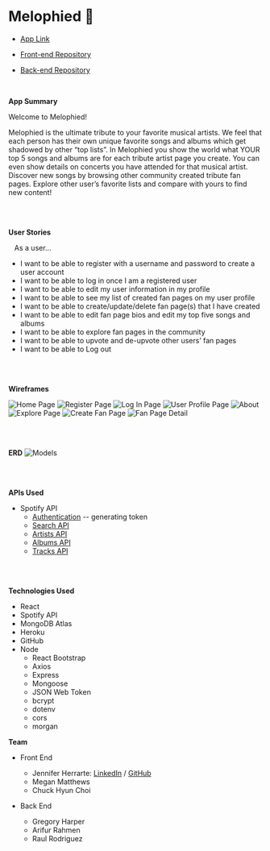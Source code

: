 # Melophied 🎵

- [App Link](https://melophied.herokuapp.com/)

- [Front-end Repository](https://github.com/chuckchoiboi/melophied)

- [Back-end Repository](https://github.com/ifrah1/melophied-server)

<br>

**App Summary**

Welcome to Melophied!

Melophied is the ultimate tribute to your favorite musical artists. We feel that each person has their own unique favorite songs and albums which get shadowed by other “top lists”. In Melophied you show the world what YOUR top 5 songs and albums are for each tribute artist page you create. You can even show details on concerts you have attended for that musical artist.
Discover new songs by browsing other community created tribute fan pages. Explore other user’s favorite lists and compare with yours to find new content!

<br/>
<br/>

**User Stories**

&nbsp;&nbsp;&nbsp;As a user…

- I want to be able to register with a username and password to create a user account
- I want to be able to log in once I am a registered user
- I want to be able to edit my user information in my profile
- I want to be able to see my list of created fan pages on my user profile
- I want to be able to create/update/delete fan page(s) that I have created
- I want to be able to edit fan page bios and edit my top five songs and albums
- I want to be able to explore fan pages in the community
- I want to be able to upvote and de-upvote other users’ fan pages
- I want to be able to Log out

<br/>
<br/>

**Wireframes**

![Home Page](https://media.git.generalassemb.ly/user/19097/files/11a0e680-8411-11eb-8f48-144f7615a49b)
![Register Page](https://media.git.generalassemb.ly/user/19097/files/12397d00-8411-11eb-8237-61ccc4ebedb9)
![Log In Page](https://media.git.generalassemb.ly/user/19097/files/12397d00-8411-11eb-80ca-e06424d79f4c)
![User Profile Page](https://media.git.generalassemb.ly/user/19097/files/9f490880-84db-11eb-9fd4-ade853cadd25)
![About](https://media.git.generalassemb.ly/user/19097/files/11085000-8411-11eb-80c0-a3e15496c5d5)
![Explore Page](https://media.git.generalassemb.ly/user/19097/files/11a0e680-8411-11eb-9dad-6c03cb7f632c)
![Create Fan Page](https://media.git.generalassemb.ly/user/19097/files/935d2f00-8e69-11eb-8ee1-de52cf6eb0db)
![Fan Page Detail](https://media.git.generalassemb.ly/user/19097/files/a1ab4b00-8e69-11eb-903c-95d813bd943f)

<br/>
<br/>

**ERD**
![Models](https://media.git.generalassemb.ly/user/19097/files/b28fa180-8411-11eb-8009-fde4decd67f7)

<br/>
<br/>

**APIs Used**

- Spotify API
  - [Authentication](https://developer.spotify.com/documentation/general/guides/authorization-guide/) -- generating token
  - [Search API](https://developer.spotify.com/documentation/web-api/reference/#category-search)
  - [Artists API](https://developer.spotify.com/documentation/web-api/reference/#category-artists)
  - [Albums API](https://developer.spotify.com/documentation/web-api/reference/#category-albums)
  - [Tracks API](https://developer.spotify.com/documentation/web-api/reference/#category-tracks)

<br/>
<br/>

**Technologies Used**

- React
- Spotify API
- MongoDB Atlas
- Heroku
- GitHub
- Node
  - React Bootstrap
  - Axios
  - Express
  - Mongoose
  - JSON Web Token
  - bcrypt
  - dotenv
  - cors
  - morgan

**Team**

- Front End

  - Jennifer Herrarte: [LinkedIn](https://www.linkedin.com/in/jenniferherrarte/) / [GitHub](https://github.com/jennuwine)
  - Megan Matthews
  - Chuck Hyun Choi

- Back End

  - Gregory Harper
  - Arifur Rahmen
  - Raul Rodriguez
